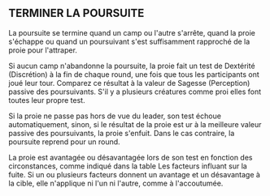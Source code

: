 ## TERMINER LA POURSUITE


La poursuite se termine quand un camp ou l'autre s'arrête,
quand la proie s'échappe ou quand un poursuivant s'est
suffisamment rapproché de la proie pour l'attraper.

Si aucun camp n'abandonne la poursuite, la proie fait un
test de Dextérité (Discrétion) à la fin de chaque round, une
fois que tous les participants ont joué leur tour. Comparez
ce résultat à la valeur de Sagesse (Perception) passive des
poursuivants. S'il y a plusieurs créatures comme proi
elles font toutes leur propre test.

Si la proie ne passe pas hors de vue du leader, son test
échoue automatiquement, sinon, si le résultat de la proie est
ur à la meilleure valeur passive des poursuivants,
la proie s'enfuit. Dans le cas contraire, la poursuite reprend
pour un round.

La proie est avantagée ou désavantagée lors de son test
en fonction des circonstances, comme indiqué dans la table
Les facteurs influant sur la fuite. Si un ou plusieurs facteurs
donnent un avantage et un désavantage à la cible, elle
n'applique ni l'un ni l'autre, comme à l'accoutumée.
